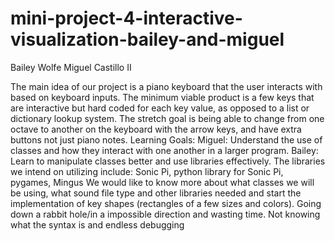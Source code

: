 # mini-project-4-interactive-visualization-bailey-and-miguel
Bailey Wolfe
Miguel Castillo II

The main idea of our project is a piano keyboard that the user interacts with based on keyboard inputs. The minimum viable product is a few keys that are interactive but hard coded for each key value, as opposed to a list or dictionary lookup system. The stretch goal is being able to change from one octave to another on the keyboard with the arrow keys, and have extra buttons not just piano notes. 
Learning Goals:
Miguel: Understand the use of classes and how they interact with one another in a larger program.
Bailey: Learn to manipulate classes better and use libraries effectively. 
The libraries we intend on utilizing include: Sonic Pi, python library for Sonic Pi, pygames, Mingus
We would like to know more about what classes we will be using, what sound file type and other libraries needed and start the implementation of key shapes (rectangles of a few sizes and colors).
Going down a rabbit hole/in a impossible direction and wasting time. Not knowing what the syntax is and endless debugging
